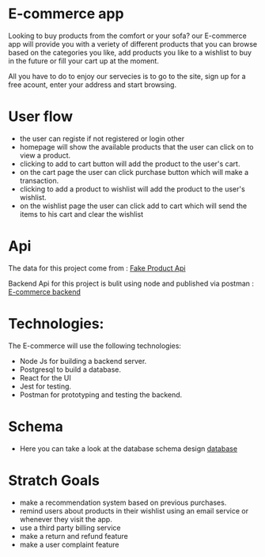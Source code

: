 # E-commerce app

 Looking to buy products from the comfort or your sofa? our E-commerce app will provide you with
a veriety of different products that you can browse based on the categories you like, add products you like to a wishlist to buy in the future or fill your cart up at the moment.

 All you have to do to enjoy our servecies is to go to the site, sign up for a free acount, enter your address and start browsing.


 # User flow
 - the user can registe if not registered or login other
 - homepage will show the available products that the user can click on to view a product.
 - clicking to add to cart button will add the product to the user's cart.
 - on the cart page the user can click purchase button which will make a transaction.
 - clicking to add a product to wishlist will add the product to the user's wishlist.
 - on the wishlist page the user can click add to cart which will send the items to his cart and clear the wishlist
 # Api
  The data for this project come from :
  [Fake Product Api](https://fakestoreapi.com/)

  Backend Api for this project is bulit using node and published via postman :
  [E-commerce backend](https://web.postman.co/collections/11551288-b2d9ac09-99df-48c9-96fc-036ad81d1ae3?version=latest&workspace=d5faf782-a7ee-4568-8883-70e3403fd50a)

  # Technologies:
   The E-commerce will use the following technologies:
   - Node Js for building a backend server.
   - Postgresql to build a database.
   - React for the UI
   - Jest for testing.
   - Postman for prototyping and testing the backend.

   # Schema
   - Here you can take a look at the database schema design [database](https://dbdiagram.io/d)


   # Stratch Goals
   - make a recommendation system based on previous purchases.
   - remind users about products in their wishlist using an email service or whenever they visit the app.
   - use a third party billing service
   - make a return and refund feature
   - make a user complaint feature